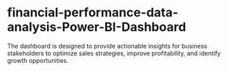 # financial-performance-data-analysis-Power-BI-Dashboard
The dashboard is designed to provide actionable insights for business stakeholders to optimize sales strategies, improve profitability, and identify growth opportunities.
